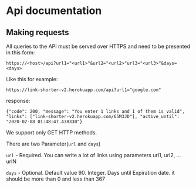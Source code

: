 # Api documentation

## Making requests
All queries to the  API must be served over HTTPS and need to be presented in this form: 

`https://<host>/api?url1="<url1>"&url2="<url2>"url3="<url3>"&days=<days>`

Like this for example:

`https://link-shorter-v2.herokuapp.com/api?url1="google.com"`

response:

`{"code": 200, "message": "You enter 1 links and 1 of them is valid", "links": ["link-shorter-v2.herokuapp.com/65M3JD"], "active_until": "2020-02-08 01:48:47.438330"}`

We support only GET HTTP methods.

There are two Parameter(`url` and `days`)

`url` - Required. You can write a lot of links using parameters url1, url2, ... urlN

`days` - Optional. Default value 90. Integer. Days until Expiration date. it should be more than 0 and less than 367
